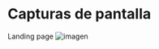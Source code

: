 # Capturas de pantalla
Landing page
![imagen](https://github.com/XV02/ProyectoMoviles2024-Equipo/assets/29586921/a1b3cebd-abe2-4e65-bbea-f3144f3b0360)

